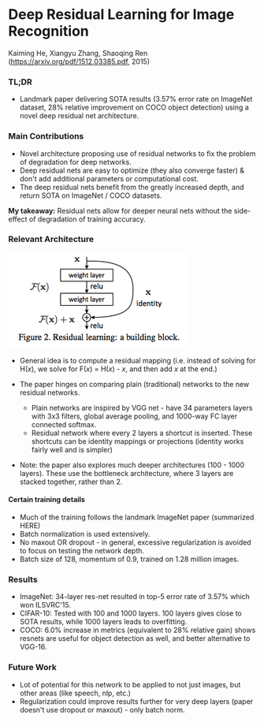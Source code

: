 # Deep Residual Learning for Image Recognition

Kaiming He, Xiangyu Zhang, Shaoqing Ren
(https://arxiv.org/pdf/1512.03385.pdf, 2015)

### TL;DR
- Landmark paper delivering SOTA results (3.57% error rate on ImageNet dataset, 28% relative improvement on COCO object detection) using a novel deep residual net architecture.

### Main Contributions
- Novel architecture proposing use of residual networks to fix the problem of degradation for deep networks.
- Deep residual nets are easy to optimize (they also converge faster) & don't add additional parameters or computational cost.
- The deep residual nets benefit from the greatly increased depth, and return SOTA on ImageNet / COCO datasets.

**My takeaway:** Residual nets allow for deeper neural nets without the side-effect of degradation of training accuracy.

### Relevant Architecture
![](https://github.com/sviswana/deeplearning-paper-summaries/blob/master/paper-imgs/resNet-1.png)
- General idea is to compute a residual mapping (i.e. instead of solving for H(*x*), we solve for F(*x*) = H(*x*) - *x*, and then add *x* at the end.)
- The paper hinges on comparing plain (traditional) networks to the new residual networks.
  - Plain networks are inspired by VGG net - have 34 parameters layers with 3x3 filters, global average pooling, and 1000-way FC layer connected softmax.
  - Residual network where every 2 layers a shortcut is inserted. These shortcuts can be identity mappings or projections (identity works fairly well and is simpler)

- Note: the paper also explores much deeper architectures (100 - 1000 layers). These use the bottleneck architecture, where 3 layers are stacked together, rather than 2.

#### Certain training details
- Much of the training follows the landmark ImageNet paper (summarized HERE)
- Batch normalization is used extensively.
- No maxout OR dropout - in general, excessive regularization is avoided to focus on testing the network depth.
- Batch size of 128, momentum of 0.9, trained on 1.28 million images.

### Results
- ImageNet: 34-layer res-net resulted in top-5 error rate of 3.57% which won ILSVRC'15.  
- CIFAR-10: Tested with 100 and 1000 layers. 100 layers gives close to SOTA results, while 1000 layers leads to overfitting.
- COCO: 6.0% increase in metrics (equivalent to 28% relative gain) shows resnets are useful for object detection as well, and better alternative to VGG-16.

### Future Work
- Lot of potential for this network to be applied to not just images, but other areas (like speech, nlp, etc.)
- Regularization could improve results further for very deep layers (paper doesn't use dropout or maxout) - only batch norm.
